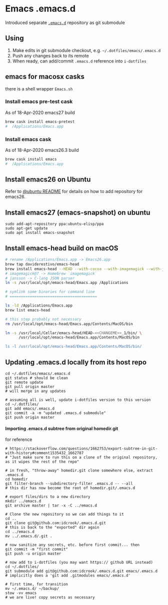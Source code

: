 Emacs .emacs.d
==============

Introduced separate [`.emacs.d`](https://github.com/idcrook/.emacs.d) repository as git submodule

Using
-----

1.	Make edits in git submodule checkout, e.g. `~/.dotfiles/emacs/.emacs.d`
2.	Push any changes back to its remote
3.	When ready, can add/commit `.emacs.d` reference into `i-dotfiles`


emacs for macosx casks
----------------------

there is a shell wrapper `Emacs.sh`

### Install emacs pre-test cask

As of 18-Apr-2020 emacs27 build

```bash
brew cask install emacs-pretest
#  /Applications/Emacs.app
```

### Install emacs cask

As of 18-Apr-2020 emacs26.3 build

```bash
brew cask install emacs
#  /Applications/Emacs.app
```



Install emacs26 on Ubuntu
-------------------------

Refer to [@ubuntu README](../%40ubuntu/README.md#install-notes) for details on how to add repository for emacs26.

Install emacs27 (emacs-snapshot) on ubuntu
------------------------------------------

```
sudo add-apt-repository ppa:ubuntu-elisp/ppa
sudo apt-get update
sudo apt install emacs-snapshot
```

Install emacs-head build on macOS
---------------------------------

```bash
# rename /Applications/Emacs.app -> Emacs26.app
brew tap daviderestivo/emacs-head
brew install emacs-head --HEAD --with-cocoa --with-imagemagick --with-jansson
# imagemagick@7 -> Homebrew `imagemagick`
# jansson -> C-lang JSON parser
ln -s /usr/local/opt/emacs-head/Emacs.app /Applications

# symlink some binaries for command line
# =======================================

ls -ld /Applications/Emacs.app
brew list emacs-head

# this step probably not necessary
rm /usr/local/opt/emacs-head/Emacs.app/Contents/MacOS/bin

ln -s /usr/local/Cellar/emacs-head/HEAD-<<CHANGEME>>_1/bin/ \
      /usr/local/opt/emacs-head/Emacs.app/Contents/MacOS/bin

ls -l /usr/local/opt/emacs-head/Emacs.app/Contents/MacOS/bin/
```

Updating .emacs.d locally from its host repo
--------------------------------------------

```
cd ~/.dotfiles/emacs/.emacs.d
git status # should be clean
git remote update
git pull origin master
# will merge in any updates

# assuming all is well, update i-dotfiles version to this version
cd ~/.dotfiles/
git add emacs/.emacs.d
git commit -a -m "updated .emacs.d submodule"
git push origin master
```

#### Importing .emacs.d subtree from original homedir.git

for reference

```shell
# https://stackoverflow.com/questions/1662753/export-subtree-in-git-with-history#comment1535432_1662787
# "Just make sure to run this on a clone of the original repository, as it wipes the rest of the repo"

# in fresh, "throw-away" homedir.git clone somewhere else, extract .emacs.d
cd homedir
git filter-branch --subdirectory-filter .emacs.d -- --all
# this dir has now become the root of homedir.git/.emacs.d

# export files/dirs to a new directory
mkdir ../emacs.d
git archive master | tar -x -C ../emacs.d

# Clone the new repository so we can add things to it
cd ..
git clone git@github.com:idcrook/.emacs.d.git
# this is back to the "exported" dir again
cd ../emacs.d
mv ../.emacs.d/.git .

# now sanitize any secrets, etc. before first commit... then
git commit -m "first commit"
git push -u origin master

# now add to i-dotfiles (you may want https:// github URL instead)
cd ~/.dotfiles/
git submodule add git@github.com:idcrook/.emacs.d.git emacs/.emacs.d
# implicitly does a 'git add .gitmodules emacs/.emacs.d'

# first time, for transition
mv ~/.emacs.d/ ~/backup/
stow -vv emacs
# we are live! copy secrets as necessary
```
